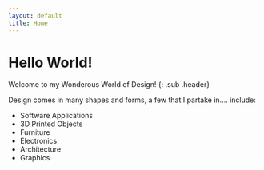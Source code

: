 ```yaml
---
layout: default
title: Home
---
```


<div class="ui header line" markdown="1">

# Hello World!

Welcome to my Wonderous World of Design!
{: .sub .header}

</div>

<!-- If you think any aspect of software development doesn't involve design, 
then you might doing something wrong.
{: .ui .grey .stacked .padded .segment}

When you come across a well written piece of code, 
it is truly a work of art to be admired.
{: .ui .grey .stacked .padded .segment}
 -->


Design comes in many shapes and forms, a few that I partake in.... include:
- Software Applications
- 3D Printed Objects
- Furniture
- Electronics
- Architecture
- Graphics
